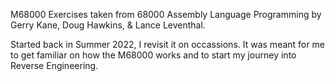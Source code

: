 M68000 Exercises taken from 68000 Assembly Language Programming by Gerry Kane, Doug Hawkins, & Lance Leventhal.

Started back in Summer 2022, I revisit it on occassions. It was meant for me to get familiar on how the M68000 works and to start my journey into Reverse Engineering.